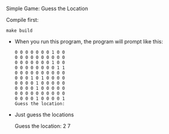 Simple Game: Guess the Location

Compile first:

  ```shell
  make build
  ```

- When you run this program, the program will prompt like this:
    ```shell
    0 0 0 0 0 0 0 1 0 0
    0 0 0 0 0 0 0 0 0 0
    0 0 0 0 0 0 0 1 0 0
    0 0 0 0 0 0 0 0 1 1
    0 0 0 0 0 0 0 0 0 0
    0 0 0 1 0 1 0 0 0 0
    0 0 0 0 1 0 0 0 0 0
    0 0 0 0 1 0 0 0 0 0
    0 0 0 0 0 0 0 0 0 0
    0 0 0 0 1 0 0 0 0 1
    Guess the location:
    ```

- Just guess the locations

  Guess the location: 2
  7

